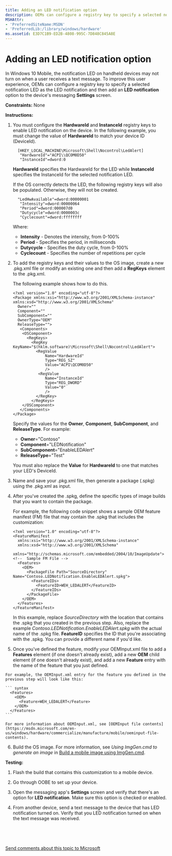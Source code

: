 ```yaml
---
title: Adding an LED notification option
description: OEMs can configure a registry key to specify a selected notification LED as the LED notification and then add an LED notification option to the device's messaging Settings screen.
MSHAttr:
- 'PreferredSiteName:MSDN'
- 'PreferredLib:/library/windows/hardware'
ms.assetid: E3D7C1B9-ED2B-4808-995C-7D848C845A8E
---
```


# Adding an LED notification option


In Windows 10 Mobile, the notification LED on handheld devices may not turn on when a user receives a text message. To improve this user experience, OEMs can configure a registry key to specify a selected notification LED as the LED notification and then add an **LED notification** option to the device's messaging **Settings** screen.

<a href="" id="constraints---none"></a>**Constraints:** None  

<a href="" id="instructions-"></a>**Instructions:**  
1.  You must configure the **HardwareId** and **InstanceId** registry keys to enable LED notification on the device. In the following example, you must change the value of **HardwareId** to match your device ID (DeviceId).

    ``` syntax
      [HKEY_LOCAL_MACHINE\Microsoft\Shell\Nocontrol\LedAlert]
       "HardwareId"="ACPI\\QCOM0D50"   
       "InstanceId"=dword:0
    ```

    **HardwareId** specifies the HardwareId for the LED while **InstanceId** specifies the InstanceId for the selected notification LED.

    If the OS correctly detects the LED, the following registry keys will also be populated. Otherwise, they will not be created.

    ``` syntax
      "LedHwAvailable"=dword:00000001
       "Intensity"=dword:00000064 
       "Period"=dword:000007d0 
       "Dutycycle"=dword:0000003c 
       "Cyclecount"=dword:ffffffff 
    ```

    Where:

    -   **Intensity** - Denotes the intensity, from 0-100%
    -   **Period** - Specifies the period, in milliseconds
    -   **Dutycycle** - Specifies the duty cycle, from 0-100%
    -   **Cyclecount** - Specifies the number of repetitions per cycle

2.  To add the registry keys and their values to the OS image, create a new .pkg.xml file or modify an existing one and then add a **RegKeys** element to the .pkg.xml.

    The following example shows how to do this.

    ``` syntax
    <?xml version="1.0" encoding="utf-8"?>
    <Package xmlns:xsi="http://www.w3.org/2001/XMLSchema-instance" xmlns:xsd="http://www.w3.org/2001/XMLSchema"
      Owner=""
      Component=""
      SubComponent=""
      OwnerType="OEM"
      ReleaseType="">
       <Components>
        <OSComponent>
          <RegKeys>
            <RegKey KeyName="$(hklm.software)\Microsoft\Shell\Nocontrol\LedAlert">
              <RegValue
                  Name="HardwareId"
                  Type="REG_SZ"
                  Value="ACPI\QCOM0D50"   
                  />
               <RegValue
                  Name="InstanceId"
                  Type="REG_DWORD"
                  Value="0"
                  />
              </RegKey>
            </RegKeys>
        </OSComponent>
       </Components>
    </Package>
    ```

    Specify the values for the **Owner**, **Component**, **SubComponent**, and **ReleaseType**. For example:

    -   **Owner**="Contoso"
    -   **Component**="LEDNotification"
    -   **SubComponent**="EnableLEDAlert"
    -   **ReleaseType**="Test"

    You must also replace the **Value** for **HardwareId** to one that matches your LED's DeviceId.

3.  Name and save your .pkg.xml file, then generate a package (.spkg) using the .pkg.xml as input. 

4.  After you've created the .spkg, define the specific types of image builds that you want to contain the package.

    For example, the following code snippet shows a sample OEM feature manifest (FM) file that may contain the .spkg that includes the customization:

    ``` syntax
    <?xml version="1.0" encoding="utf-8"?>  
    <FeatureManifest 
      xmlns:xsi="http://www.w3.org/2001/XMLSchema-instance" 
      xmlns:xsd="http://www.w3.org/2001/XMLSchema" 
      xmlns="http://schemas.microsoft.com/embedded/2004/10/ImageUpdate">  
    <!--  Sample FM File -->
      <Features>  
        <OEM>  
          <PackageFile Path="SourceDirectory" Name="Contoso.LEDNotification.EnableLEDAlert.spkg">  
            <FeatureIDs>  
              <FeatureID>WEH_LEDALERT</FeatureID>  
            </FeatureIDs>  
          </PackageFile>  
        </OEM>  
      </Features>  
    </FeatureManifest>  
    ```

    In this example, replace *SourceDirectory* with the location that contains the .spkg that you created in the previous step. Also, replace the example *Contoso.LEDNotification.EnableLEDAlert.spkg* with the actual name of the .spkg file. **FeatureID** specifies the ID that you're associating with the .spkg. You can provide a different name if you'd like.

   5.  Once you've defined the feature, modify your OEMInput.xml file to add a **Features** element (if one doesn't already exist), add a new **OEM** child element (if one doesn't already exist), and add a new **Feature** entry with the name of the feature that you just defined.

    For example, the OEMInput.xml entry for the feature you defined in the previous step will look like this:

    ``` syntax
      <Features>
        <OEM>
          <Feature>WEH_LEDALERT</Feature>
        </OEM>
      </Features>
    ```

    For more information about OEMInput.xml, see [OEMInput file contents](https://msdn.microsoft.com/en-us/windows/hardware/commercialize/manufacture/mobile/oeminput-file-contents).

6.  Build the OS image. For more information, see *Using ImgGen.cmd to generate an image* in [Build a mobile image using ImgGen.cmd](https://msdn.microsoft.com/en-us/windows/hardware/commercialize/manufacture/mobile/building-a-phone-image-using-imggencmd).

<a href="" id="testing-"></a>**Testing:**  
1.  Flash the build that contains this customization to a mobile device.

2.  Go through OOBE to set up your device.

3.  Open the messaging app's **Settings** screen and verify that there's an option for **LED notification**. Make sure this option is checked or enabled.

4.  From another device, send a text message to the device that has LED notification turned on. Verify that you LED notification turned on when the text message was received.

 

 

[Send comments about this topic to Microsoft](mailto:wsddocfb@microsoft.com?subject=Documentation%20feedback%20%5Bp_phCustomization\p_phCustomization%5D:%20Adding%20an%20LED%20notification%20option%20%20RELEASE:%20%289/7/2016%29&body=%0A%0APRIVACY%20STATEMENT%0A%0AWe%20use%20your%20feedback%20to%20improve%20the%20documentation.%20We%20don't%20use%20your%20email%20address%20for%20any%20other%20purpose,%20and%20we'll%20remove%20your%20email%20address%20from%20our%20system%20after%20the%20issue%20that%20you're%20reporting%20is%20fixed.%20While%20we're%20working%20to%20fix%20this%20issue,%20we%20might%20send%20you%20an%20email%20message%20to%20ask%20for%20more%20info.%20Later,%20we%20might%20also%20send%20you%20an%20email%20message%20to%20let%20you%20know%20that%20we've%20addressed%20your%20feedback.%0A%0AFor%20more%20info%20about%20Microsoft's%20privacy%20policy,%20see%20http://privacy.microsoft.com/default.aspx. "Send comments about this topic to Microsoft")




